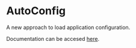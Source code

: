 # AutoConfig
A new approach to load application configuration.

Documentation can be accesed [here](https://raniejade.github.io/autoconfig).
